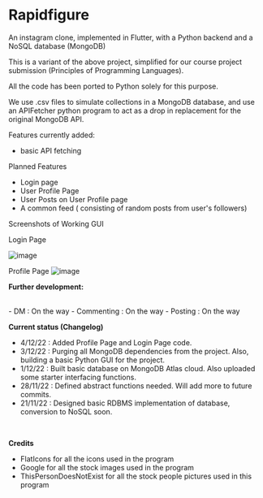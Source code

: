 # Rapidfigure
An instagram clone, implemented in Flutter, with a Python backend and a NoSQL database (MongoDB)

This is a variant of the above project, simplified for our course project submission (Principles of Programming Languages).

All the code has been ported to Python solely for this purpose.

We use .csv files to simulate collections in a MongoDB database, and use an APIFetcher python program to act as a drop in replacement for the original MongoDB API.

Features currently added:
- basic API fetching

Planned Features
- Login page 
- User Profile Page 
- User Posts on User Profile page
- A common feed ( consisting of random posts from user's followers)

Screenshots of Working GUI

Login Page

![image](https://user-images.githubusercontent.com/79366050/205432899-b7b1286f-3ed1-4840-8cc6-d1110ef802f3.png)

Profile Page
![image](https://user-images.githubusercontent.com/79366050/205476363-9518fd80-ffa5-40b3-82cc-fb07d24ac419.png)

<b> Further development: </b>

<br>
- DM : On the way
- Commenting : On the way
- Posting : On the way
</br>

<b> Current status (Changelog)</b>
<br>
- 4/12/22 : Added Profile Page and Login Page code.
- 3/12/22 : Purging all MongoDB dependencies from the project. Also, building a basic Python GUI for the project.
- 1/12/22 : Built basic database on MongoDB Atlas cloud. Also uploaded some starter interfacing functions.
- 28/11/22 : Defined abstract functions needed. Will add more to future commits.
- 21/11/22 : Designed basic RDBMS implementation of database, conversion to NoSQL soon.
</br>


<b> Credits </b> 
<br>
- FlatIcons for all the icons used in the program
- Google for all the stock images used in the program
- ThisPersonDoesNotExist for all the stock people pictures used in this program
</br>
